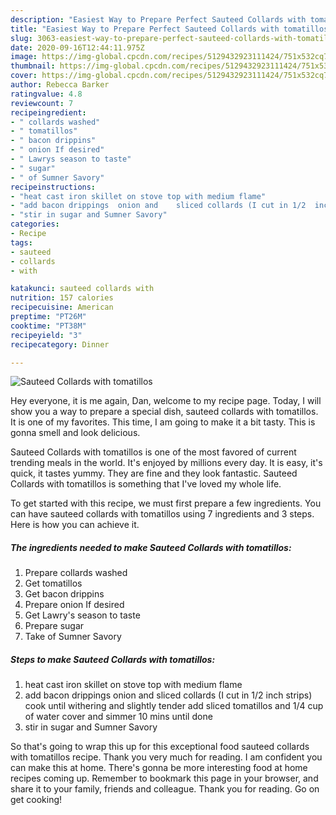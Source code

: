 ```yaml
---
description: "Easiest Way to Prepare Perfect Sauteed Collards with tomatillos"
title: "Easiest Way to Prepare Perfect Sauteed Collards with tomatillos"
slug: 3063-easiest-way-to-prepare-perfect-sauteed-collards-with-tomatillos
date: 2020-09-16T12:44:11.975Z
image: https://img-global.cpcdn.com/recipes/5129432923111424/751x532cq70/sauteed-collards-with-tomatillos-recipe-main-photo.jpg
thumbnail: https://img-global.cpcdn.com/recipes/5129432923111424/751x532cq70/sauteed-collards-with-tomatillos-recipe-main-photo.jpg
cover: https://img-global.cpcdn.com/recipes/5129432923111424/751x532cq70/sauteed-collards-with-tomatillos-recipe-main-photo.jpg
author: Rebecca Barker
ratingvalue: 4.8
reviewcount: 7
recipeingredient:
- " collards washed"
- " tomatillos"
- " bacon drippins"
- " onion If desired"
- " Lawrys season to taste"
- " sugar"
- " of Sumner Savory"
recipeinstructions:
- "heat cast iron skillet on stove top with medium flame"
- "add bacon drippings  onion and    sliced collards (I cut in 1/2  inch strips)  cook until withering and slightly tender add sliced tomatillos and 1/4 cup of water cover and simmer 10 mins until done"
- "stir in sugar and Sumner Savory"
categories:
- Recipe
tags:
- sauteed
- collards
- with

katakunci: sauteed collards with 
nutrition: 157 calories
recipecuisine: American
preptime: "PT26M"
cooktime: "PT38M"
recipeyield: "3"
recipecategory: Dinner

---
```



![Sauteed Collards with tomatillos](https://img-global.cpcdn.com/recipes/5129432923111424/751x532cq70/sauteed-collards-with-tomatillos-recipe-main-photo.jpg)

Hey everyone, it is me again, Dan, welcome to my recipe page. Today, I will show you a way to prepare a special dish, sauteed collards with tomatillos. It is one of my favorites. This time, I am going to make it a bit tasty. This is gonna smell and look delicious.

Sauteed Collards with tomatillos is one of the most favored of current trending meals in the world. It's enjoyed by millions every day. It is easy, it's quick, it tastes yummy. They are fine and they look fantastic. Sauteed Collards with tomatillos is something that I've loved my whole life.




To get started with this recipe, we must first prepare a few ingredients. You can have sauteed collards with tomatillos using 7 ingredients and 3 steps. Here is how you can achieve it.

<!--inarticleads1-->

##### The ingredients needed to make Sauteed Collards with tomatillos:

1. Prepare  collards washed
1. Get  tomatillos
1. Get  bacon drippins
1. Prepare  onion If desired
1. Get  Lawry&#39;s season to taste
1. Prepare  sugar
1. Take  of Sumner Savory




<!--inarticleads2-->

##### Steps to make Sauteed Collards with tomatillos:

1. heat cast iron skillet on stove top with medium flame
1. add bacon drippings  onion and    sliced collards (I cut in 1/2  inch strips)  cook until withering and slightly tender add sliced tomatillos and 1/4 cup of water cover and simmer 10 mins until done
1. stir in sugar and Sumner Savory




So that's going to wrap this up for this exceptional food sauteed collards with tomatillos recipe. Thank you very much for reading. I am confident you can make this at home. There's gonna be more interesting food at home recipes coming up. Remember to bookmark this page in your browser, and share it to your family, friends and colleague. Thank you for reading. Go on get cooking!
